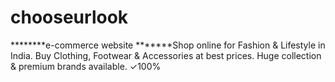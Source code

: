 # chooseurlook
********e-commerce website *******Shop online for Fashion &amp; Lifestyle in India. Buy Clothing, Footwear &amp; Accessories at best prices. Huge collection &amp; premium brands available. ✓100% 
